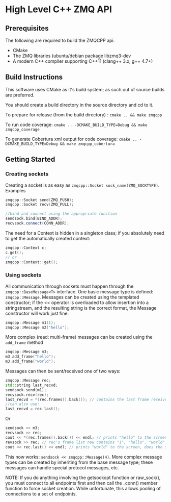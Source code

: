 # High Level C++ ZMQ API

## Prerequisites
The following are required to build the ZMQCPP api:
* CMake
* The ZMQ libraries (ubuntu/debian package libzmq3-dev
* A modern C++ compiler supporting C++11 (clang++ 3.x, g++ 4.7+)

## Build Instructions

This software uses CMake as it's build system; as such out of source builds are preferred.

You should create a build directory in the source directory and cd to it.

To prepare for release (from the build directory) :
`cmake .. && make zmqcpp`

To run code coverage:
`cmake .. -DCMAKE_BUILD_TYPE=Debug && make zmqcpp_coverage`

To generate Cobertura xml output for code coverage:
`cmake .. -DCMAKE_BUILD_TYPE=Debug && make zmqcpp_cobertura`

## Getting Started

### Creating sockets
Creating a socket is as easy as `zmqcpp::Socket sock_name(ZMQ_SOCKTYPE)`.  Examples
```c++
zmqcpp::Socket send(ZMQ_PUSH);
zmqcpp::Socket recv(ZMQ_PULL);

//bind and connect using the appropriate function
sendsock.bind(BIND_ADDR);
recvsock.connect(CONN_ADDR);
```
The need for a Context is hidden in a singleton class; if you absolutely need to get the automatically created context:
```c++
zmqcpp::Context c;
c.get();
// or
zmqcpp::Context::get();
```
### Using sockets
All communication through sockets must happen through the `zmqcpp::BaseMessage<T>` interface.  One basic message type is defined: `zmqcpp::Message`.  Messages can be created using the templated constructor; if the << operator is overloaded to allow insertion into a stringstream, and the resulting string is the correct format, the Message constructor will work just fine.
```c++
zmqcpp::Message m1(1);
zmqcpp::Message m2("hello");
```
More complex (read: multi-frame) messages can be created using the `add_frame` method
```c++
zmqcpp::Message m3;
m3.add_frame("hello");
m3.add_frame("world");
```
Messages can then be sent/received one of two ways:
```c++
zmqcpp::Message rec;
std::string last_recvd;
sendsock.send(m1);
recvsock.recv(rec);
last_recvd = *(rec.frames().back()); // contains the last frame received, last_recvd == "1"
//can also use:
last_recvd = rec.last();
```
Or
```c++
sendsock << m3;
recvsock >> rec;
cout << *(rec.frames().back()) << endl; // prints "hello" to the screen
revsock >> rec; // rec's frame list now contains "1", "hello", "world"
cout << rec.last() << endl; // prints "world" to the screen, does the same as above
```
This now works: `sendsock << zmqcpp::Message(4)`. 
More complex message types can be created by inheriting from the base message type; these messages can handle special protocol messages, etc.

NOTE: If you do anything involving the getsockopt function or raw_sock(), you must connect to all endpoints first and then call the _conn() member function to force socket creation.  While unfortunate, this allows pooling of connections to a set of endpoints.